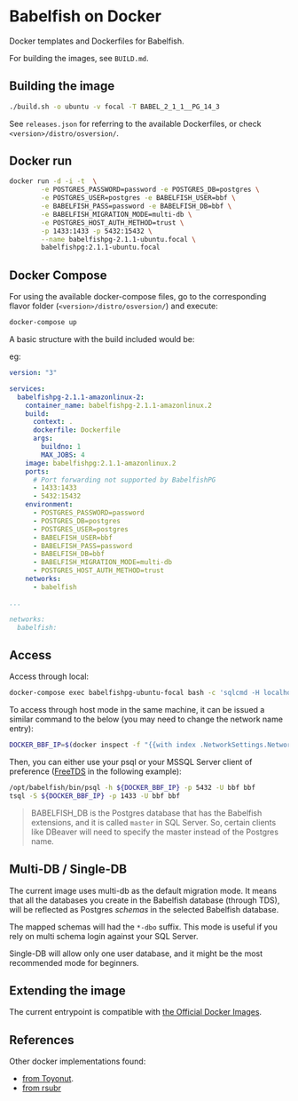 # Babelfish on Docker

Docker templates and Dockerfiles for Babelfish.

For building the images, see `BUILD.md`.

## Building the image

```bash
./build.sh -o ubuntu -v focal -T BABEL_2_1_1__PG_14_3
```

See `releases.json` for referring to the available Dockerfiles, or
check `<version>/distro/osversion/`.


## Docker run

```bash
docker run -d -i -t  \
        -e POSTGRES_PASSWORD=password -e POSTGRES_DB=postgres \
        -e POSTGRES_USER=postgres -e BABELFISH_USER=bbf \
        -e BABELFISH_PASS=password -e BABELFISH_DB=bbf \
        -e BABELFISH_MIGRATION_MODE=multi-db \
        -e POSTGRES_HOST_AUTH_METHOD=trust \
        -p 1433:1433 -p 5432:15432 \
        --name babelfishpg-2.1.1-ubuntu.focal \
        babelfishpg:2.1.1-ubuntu.focal
```


## Docker Compose

For using the available docker-compose files, go to the corresponding
flavor folder (`<version>/distro/osversion/`) and execute:

```bash
docker-compose up
```

A basic structure with the build included would be:

eg:

```yaml
version: "3"

services:
  babelfishpg-2.1.1-amazonlinux-2:
    container_name: babelfishpg-2.1.1-amazonlinux.2
    build:
      context: .
      dockerfile: Dockerfile
      args:
        buildno: 1
        MAX_JOBS: 4
    image: babelfishpg:2.1.1-amazonlinux.2
    ports:
      # Port forwarding not supported by BabelfishPG
      - 1433:1433
      - 5432:15432
    environment:
      - POSTGRES_PASSWORD=password
      - POSTGRES_DB=postgres
      - POSTGRES_USER=postgres
      - BABELFISH_USER=bbf
      - BABELFISH_PASS=password
      - BABELFISH_DB=bbf
      - BABELFISH_MIGRATION_MODE=multi-db
      - POSTGRES_HOST_AUTH_METHOD=trust
    networks:
      - babelfish

...

networks:
  babelfish:
```

## Access 

Access through local:

```bash
docker-compose exec babelfishpg-ubuntu-focal bash -c 'sqlcmd -H localhost:1433 -P password -U bbf' 
```

To access through host mode in the same machine, it can be issued a similar command to the below (you may need to change the network name entry):

```bash
DOCKER_BBF_IP=$(docker inspect -f "{{with index .NetworkSettings.Networks \"babelfish-on-docker_babelfish\"}}{{.IPAddress}}{{end}}" babelfishpg-ubuntu-focal)
```

Then, you can either use your psql or your MSSQL Server client of preference ([FreeTDS](https://www.freetds.org/) in the following example):

```bash
/opt/babelfish/bin/psql -h ${DOCKER_BBF_IP} -p 5432 -U bbf bbf 
tsql -S ${DOCKER_BBF_IP} -p 1433 -U bbf bbf
```

> BABELFISH_DB is the Postgres database that has the Babelfish extensions, and it is called `master` in SQL Server. So, certain clients like DBeaver will need to specify the master instead of the Postgres name.

## Multi-DB / Single-DB

The current image uses multi-db as the default migration mode. It means that all the databases you create in the Babelfish database (through TDS), will be reflected as Postgres _schemas_ in the selected Babelfish database.

The mapped schemas will had the `*-dbo` suffix. This mode is useful if you rely on multi schema login against your SQL Server.

Single-DB will allow only one user database, and it might be the most recommended mode for beginners.


## Extending the image

The current entrypoint is compatible with [the Official Docker Images](https://hub.docker.com/_/postgres/).


## References

Other docker implementations found: 

- [from Toyonut](https://github.com/Toyonut/babelfish-testbed).
- [from rsubr](https://github.com/rsubr/postgres-babelfish)

